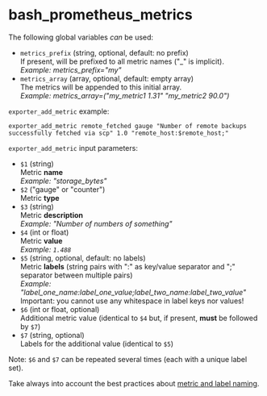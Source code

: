 # bash_prometheus_metrics

The following global variables *can* be used:
* `metrics_prefix` (string, optional, default: no prefix)\
  If present, will be prefixed to all metric names ("_" is implicit).\
  *Example: metrics_prefix="my"*
* `metrics_array` (array, optional, default: empty array)\
  The metrics will be appended to this initial array.\
  *Example: metrics_array=("my_metric1 1.31" "my_metric2 90.0")*

`exporter_add_metric` example:

    exporter_add_metric remote_fetched gauge "Number of remote backups successfully fetched via scp" 1.0 "remote_host:$remote_host;"

`exporter_add_metric` input parameters:
  - `$1` (string)\
    Metric **name**\
    *Example: "storage_bytes"*
  - `$2` ("gauge" or "counter")\
    Metric **type**
  - `$3` (string)\
    Metric **description**\
    *Example: "Number of numbers of something"*
  - `$4` (int or float)\
    Metric **value**\
    *Example: `1.488`*
  - `$5` (string, optional, default: no labels)\
    Metric **labels** (string pairs with ":" as key/value separator and ";" separator between multiple pairs)\
    *Example: "label_one_name:label_one_value;label_two_name:label_two_value"*\
    Important: you cannot use any whitespace in label keys nor values!
  - `$6` (int or float, optional)\
    Additional metric value (identical to `$4` but, if present, **must** be followed by `$7`)
  - `$7` (string, optional)\
    Labels for the additional value (identical to `$5`)

Note: `$6` and `$7` can be repeated several times (each with a unique label set).

Take always into account the best practices about [metric and label naming](https://prometheus.io/docs/practices/naming/).